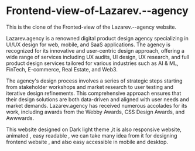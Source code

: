 # Frontend-view-of-Lazarev.--agency

This is the clone of the Fronted-view of the Lazarev.--agency website.

Lazarev.agency is a renowned digital product design agency specializing in UI/UX design for web, mobile, and SaaS applications. The agency is recognized for its innovative and user-centric design approach, offering a wide range of services including UX audits, UI design, UX research, and full product design services tailored for various industries such as AI & ML, FinTech, E-commerce, Real Estate, and Web3.

The agency's design process involves a series of strategic steps starting from stakeholder workshops and market research to user testing and iterative design refinements. This comprehensive approach ensures that their design solutions are both data-driven and aligned with user needs and market demands. Lazarev.agency has received numerous accolades for its work, including awards from the Webby Awards, CSS Design Awards, and Awwwards.

This website designed on Dark light theme ,it is also responsive website, animated , easy readable , we can take many idea from it for designing frontend website , and also
easy accessible in mobile and desktop.


